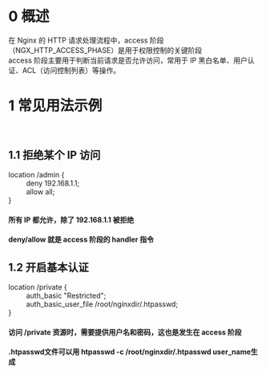 # 0 概述 <br>
在 Nginx 的 HTTP 请求处理流程中，access 阶段（NGX_HTTP_ACCESS_PHASE）是用于权限控制的关键阶段<br>
access 阶段主要用于判断当前请求是否允许访问，常用于 IP 黑白名单、用户认证、ACL（访问控制列表）等操作。<br>


# 1 常见用法示例<br><br>
## 1.1 拒绝某个 IP 访问<br>
location /admin {<br>
&nbsp;&nbsp;&nbsp;&nbsp;&nbsp;&nbsp;&nbsp;&nbsp;    deny 192.168.1.1;<br>
&nbsp;&nbsp;&nbsp;&nbsp;&nbsp;&nbsp;&nbsp;&nbsp;    allow all;<br>
}<br>
#### 所有 IP 都允许，除了 192.168.1.1 被拒绝<br>
#### deny/allow 就是 access 阶段的 handler 指令<br>

## 1.2 开启基本认证<br>
location /private {<br>
&nbsp;&nbsp;&nbsp;&nbsp;&nbsp;&nbsp;&nbsp;&nbsp;    auth_basic "Restricted";<br>
&nbsp;&nbsp;&nbsp;&nbsp;&nbsp;&nbsp;&nbsp;&nbsp;    auth_basic_user_file /root/nginxdir/.htpasswd;<br>
}<br>

#### 访问 /private 资源时，需要提供用户名和密码，这也是发生在 access 阶段<br>
#### .htpasswd文件可以用 htpasswd -c /root/nginxdir/.htpasswd user_name生成
